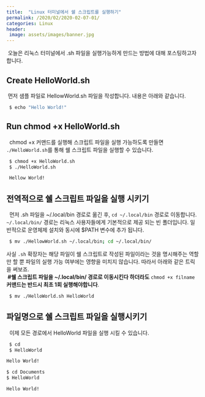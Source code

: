 ```yaml
---
title:  "Linux 터미널에서 쉘 스크립트를 실행하기"
permalink: /2020/02/2020-02-07-01/
categories: Linux 
header:
 image: assets/images/banner.jpg
---
```

&nbsp;오늘은 리눅스 터미널에서 .sh 파일을 실행가능하게 만드는 방법에 대해 포스팅하고자 합니다.

## Create HelloWorld.sh 
&nbsp;먼저 샘플 파일로 HellowWorld.sh 파일을 작성합니다. 내용은 아래와 같습니다.
```bash
 $ echo "Hello World!"
```

## Run chmod +x HelloWorld.sh 
&nbsp; chmod +x 커맨드를 실행해 스크립트 파일을 실행 가능하도록 만들면 
```./HelloWorld.sh```를 통해 쉘 스크립트 파일을 실행할 수 있습니다.
```bash
 $ chmod +x HelloWorld.sh
 $ ./HelloWorld.sh
```
```bash
 Hellow World!
```
## 전역적으로 쉘 스크립트 파일을 실행 시키기
&nbsp; 먼저 .sh 파일을 ~/.local/bin 경로로 옮긴 후, ```cd ~/.local/bin``` 경로로 이동합니다. 
```~/.local/bin/``` 경로는 리눅스 사용자들에게 기본적으로 제공 되는 빈 폴더입니다. 일반적으로 운영체제 설치와 동시에 $PATH 변수에 추가 됩니다.
```bash
 $ mv ./HellowWorld.sh ~/.local/bin; cd ~/.local/bin/
```
사실 ```.sh``` 확장자는 해당 파일이 쉘 스크립트로 작성된 파일이라는 것을 명시해주는 역할만 할 뿐 파일의 실행 가능 여부에는 영향을 미치지 않습니다. 따라서 아래와 같은 트릭을 써보죠.  
**&nbsp;#쉘 스크립트 파일을 ~/.local/bin/ 경로로 이동시킨다 하더라도** ```chmod +x filname``` **커맨드는 반드시 최초 1회 실행해야합니다**.
```bash
 $ mv ./HelloWorld.sh HelloWorld
```
## 파일명으로 쉘 스크립트 파일을 실행시키기
&nbsp; 이제 모든 경로에서 HelloWorld 파일을 실행 시킬 수 있습니다.
```bash
 $ cd
 $ HelloWorld
 ```
 ```bash
 Hello World!
 ```
 ```bash
 $ cd Documents
 $ HelloWorld
 ```
 ```bash
 Hello World!
```
